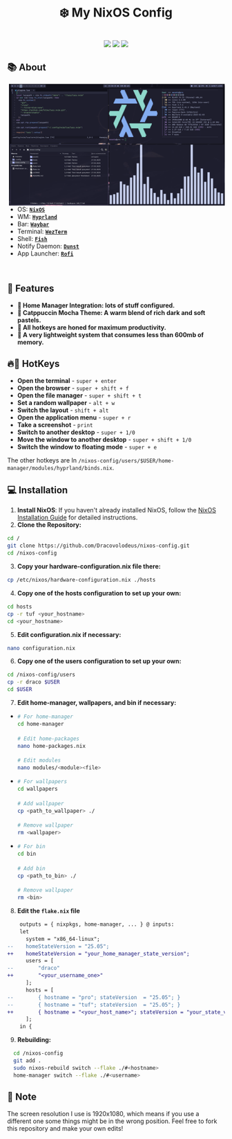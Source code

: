 <h1 align="center">❄️ My NixOS Config</h1>

<p align="center">
  </br>
  <img src="https://img.shields.io/github/languages/count/Dracovolodeus/nixos-config?style=for-the-badge&labelColor=313244&color=b4befe">
  <img src="https://img.shields.io/github/repo-size/Dracovolodeus/nixos-config?style=for-the-badge&labelColor=313244&color=b4befe">
  <img src="https://img.shields.io/github/last-commit/Dracovolodeus/nixos-config?style=for-the-badge&labelColor=313244&color=b4befe">
  </br>
</p>

## 📚 About

<img src="assets/1.png" alt="rice" align="right" width="500px">

</br>

 * OS: [**`NixOS`**](https://nixos.org/)
 * WM: [**`Hyprland`**](https://hyprland.org/)
 * Bar: [**`Waybar`**](https://github.com/Alexays/Waybar)
 * Terminal: [**`WezTerm`**](https://wezterm.org/)
 * Shell: [**`Fish`**](https://github.com/fish-shell/fish-shell)
 * Notify Daemon: [**`Dunst`**](https://github.com/dunst-project/dunst)
 * App Launcher: [**`Rofi`**](https://github.com/davatorium/rofi)

</br>

<!-- Features -->
## 💫 Features
* **🏡 Home Manager Integration: lots of stuff configured.**
* **🎨 Catppuccin Mocha Theme: A warm blend of rich dark and soft pastels.**
* **🔳 All hotkeys are honed for maximum productivity.**
* **👻 A very lightweight system that consumes less than 600mb of memory.**

<!-- HOTKEYS -->
## 🔥🔑 HotKeys

* **Open the terminal** - `super + enter`
* **Open the browser** - `super + shift + f`
* **Open the file manager** - `super + shift + t`
* **Set a random wallpaper** - `alt + w`
* **Switch the layout** - `shift + alt`
* **Open the application menu** - `super + r`
* **Take a screenshot** - `print`
* **Switch to another desktop** - `super + 1/0`
* **Move the window to another desktop** - `super + shift + 1/0`
* **Switch the window to floating mode** - `super + e`

The other hotkeys are In `/nixos-config/users/$USER/home-manager/modules/hyprland/binds.nix`.

## 💻 Installation
1. **Install NixOS**: If you haven't already installed NixOS, follow the [NixOS Installation Guide](https://nixos.org/manual/nixos/stable/#sec-installation) for detailed instructions.
2. **Clone the Repository:**
```bash
cd /
git clone https://github.com/Dracovolodeus/nixos-config.git
cd /nixos-config
```
3. **Copy your hardware-configuration.nix file there:**
```bash
cp /etc/nixos/hardware-configuration.nix ./hosts
```
4. **Copy one of the hosts configuration to set up your own:**
```bash
cd hosts
cp -r tuf <your_hostname>
cd <your_hostname>
```
5. **Edit configuration.nix if necessary:**
```bash
nano configuration.nix
```
6. **Copy one of the users configuration to set up your own:**
```bash
cd /nixos-config/users
cp -r draco $USER
cd $USER
```
7. **Edit home-manager, wallpapers, and bin if necessary:**
* ```bash
  # For home-manager
  cd home-manager

  # Edit home-packages
  nano home-packages.nix

  # Edit modules
  nano modules/<module><file>
  ```
* ```bash
  # For wallpapers
  cd wallpapers
  
  # Add wallpaper
  cp <path_to_wallpaper> ./
  
  # Remove wallpaper
  rm <wallpaper>
  ```
* ```bash
  # For bin
  cd bin

  # Add bin
  cp <path_to_bin> ./
  
  # Remove wallpaper
  rm <bin>
  ```
8. **Edit the `flake.nix` file**
```diff
    outputs = { nixpkgs, home-manager, ... } @ inputs:
    let
      system = "x86_64-linux";
--    homeStateVersion = "25.05";
++    homeStateVersion = "your_home_manager_state_version";
      users = [
--        "draco"
++        "<your_username_one>"
      ];
      hosts = [
--        { hostname = "pro"; stateVersion  = "25.05"; }
--        { hostname = "tuf"; stateVersion  = "25.05"; }
++        { hostname = "<your_host_name>"; stateVersion = "your_state_version"; }
      ];
    in {
```
9. **Rebuilding:**
```bash
  cd /nixos-config
  git add .
  sudo nixos-rebuild switch --flake ./#<hostname>
  home-manager switch --flake ./#<username>
```

## 📘 Note
The screen resolution I use is 1920x1080, which means if you use a different one some things might be in the wrong position. Feel free to fork this repository and make your own edits!
